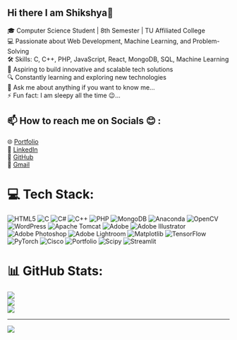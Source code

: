 ## Hi there I am Shikshya👋

🎓 Computer Science Student | 8th Semester | TU Affiliated College </br>
💻 Passionate about Web Development, Machine Learning, and Problem-Solving </br>
🛠️ Skills: C, C++, PHP, JavaScript, React, MongoDB, SQL, Machine Learning </br>
🚀 Aspiring to build innovative and scalable tech solutions </br>
🔍 Constantly learning and exploring new technologies </br>
💬 Ask me about anything if you want to know me... </br>
⚡ Fun fact: I am sleepy all the time 😉... </br>


 
##  📫 How to reach me on Socials 😊 :
<!-- [![LinkedIn](https://img.shields.io/badge/LinkedIn-%230077B5.svg?logo=linkedin&logoColor=white)](https://linkedin.com/in/Shikshya Poudel  )
[![email](https://img.shields.io/badge/Email-D14836?logo=gmail&logoColor=white)](mailto:shikshyapaudel5@gmail.com) -->
<p>
    🌐 <a href="https://edu2057.github.io/my_portfolio/" target="_blank">Portfolio</a>   </br>
    💼 <a href="https://www.linkedin.com/in/shikshya-poudel-350a082b3/" target="_blank">LinkedIn</a>  </br>
    📂 <a href="https://github.com/edu2057" target="_blank">GitHub</a></br>
    📩 <a href="shikshyapaudel5@gmail.com" target="_blank">Gmail</a> 
</p>


# 💻 Tech Stack:
![HTML5](https://img.shields.io/badge/html5-%23E34F26.svg?style=for-the-badge&logo=html5&logoColor=white) ![C](https://img.shields.io/badge/c-%2300599C.svg?style=for-the-badge&logo=c&logoColor=white) ![C#](https://img.shields.io/badge/c%23-%23239120.svg?style=for-the-badge&logo=csharp&logoColor=white) ![C++](https://img.shields.io/badge/c++-%2300599C.svg?style=for-the-badge&logo=c%2B%2B&logoColor=white) ![PHP](https://img.shields.io/badge/php-%23777BB4.svg?style=for-the-badge&logo=php&logoColor=white) ![MongoDB](https://img.shields.io/badge/MongoDB-%234ea94b.svg?style=for-the-badge&logo=mongodb&logoColor=white) ![Anaconda](https://img.shields.io/badge/Anaconda-%2344A833.svg?style=for-the-badge&logo=anaconda&logoColor=white) ![OpenCV](https://img.shields.io/badge/opencv-%23white.svg?style=for-the-badge&logo=opencv&logoColor=white) ![WordPress](https://img.shields.io/badge/WordPress-%23117AC9.svg?style=for-the-badge&logo=WordPress&logoColor=white) ![Apache Tomcat](https://img.shields.io/badge/apache%20tomcat-%23F8DC75.svg?style=for-the-badge&logo=apache-tomcat&logoColor=black) ![Adobe](https://img.shields.io/badge/adobe-%23FF0000.svg?style=for-the-badge&logo=adobe&logoColor=white) ![Adobe Illustrator](https://img.shields.io/badge/adobe%20illustrator-%23FF9A00.svg?style=for-the-badge&logo=adobe%20illustrator&logoColor=white) ![Adobe Photoshop](https://img.shields.io/badge/adobe%20photoshop-%2331A8FF.svg?style=for-the-badge&logo=adobe%20photoshop&logoColor=white) ![Adobe Lightroom](https://img.shields.io/badge/Adobe%20Lightroom-31A8FF.svg?style=for-the-badge&logo=Adobe%20Lightroom&logoColor=white) ![Matplotlib](https://img.shields.io/badge/Matplotlib-%23ffffff.svg?style=for-the-badge&logo=Matplotlib&logoColor=black) ![TensorFlow](https://img.shields.io/badge/TensorFlow-%23FF6F00.svg?style=for-the-badge&logo=TensorFlow&logoColor=white) ![PyTorch](https://img.shields.io/badge/PyTorch-%23EE4C2C.svg?style=for-the-badge&logo=PyTorch&logoColor=white) ![Cisco](https://img.shields.io/badge/cisco-%23049fd9.svg?style=for-the-badge&logo=cisco&logoColor=black) ![Portfolio](https://img.shields.io/badge/Portfolio-%23000000.svg?style=for-the-badge&logo=firefox&logoColor=#FF7139) ![Scipy](https://img.shields.io/badge/SciPy-%230C55A5.svg?style=for-the-badge&logo=scipy&logoColor=%white) ![Streamlit](https://img.shields.io/badge/Streamlit-%23FE4B4B.svg?style=for-the-badge&logo=streamlit&logoColor=white)
# 📊 GitHub Stats:
![](https://github-readme-stats.vercel.app/api?username=edu2057&theme=merko&hide_border=false&include_all_commits=false&count_private=false)<br/>
![](https://nirzak-streak-stats.vercel.app/?user=edu2057&theme=merko&hide_border=false)<br/>
![](https://github-readme-stats.vercel.app/api/top-langs/?username=edu2057&theme=merko&hide_border=false&include_all_commits=false&count_private=false&layout=compact)

---
[![](https://visitcount.itsvg.in/api?id=edu2057&icon=0&color=0)](https://visitcount.itsvg.in)

<!-- Proudly created with GPRM ( https://gprm.itsvg.in ) -->
